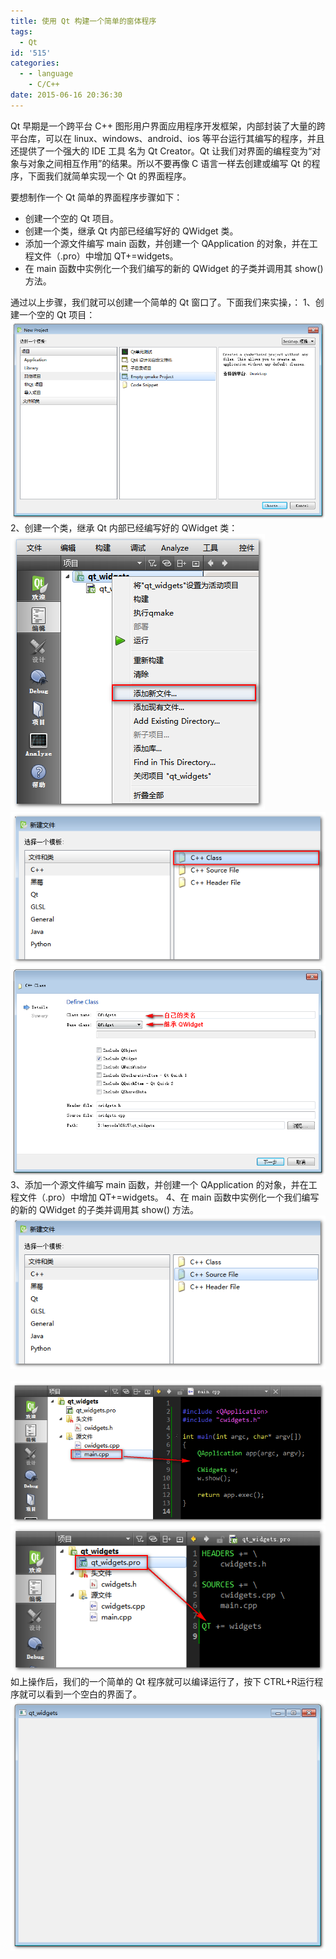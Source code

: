 ```yaml
---
title: 使用 Qt 构建一个简单的窗体程序
tags:
  - Qt
id: '515'
categories:
  - - language
    - C/C++
date: 2015-06-16 20:36:30
---
```


Qt 早期是一个跨平台 C++ 图形用户界面应用程序开发框架，内部封装了大量的跨平台库，可以在 linux、windows、android、ios 等平台运行其编写的程序，并且还提供了一个强大的 IDE 工具 名为 Qt Creator。Qt 让我们对界面的编程变为“对象与对象之间相互作用”的结果。所以不要再像 C 语言一样去创建或编写 Qt 的程序，下面我们就简单实现一个 Qt 的界面程序。
<!-- more -->
要想制作一个 Qt 简单的界面程序步骤如下：

*   创建一个空的 Qt 项目。
*   创建一个类，继承 Qt 内部已经编写好的 QWidget 类。
*   添加一个源文件编写 main 函数，并创建一个 QApplication 的对象，并在工程文件（.pro）中增加 QT+=widgets。
*   在 main 函数中实例化一个我们编写的新的 QWidget 的子类并调用其 show() 方法。

通过以上步骤，我们就可以创建一个简单的 Qt 窗口了。下面我们来实操，： 1、创建一个空的 Qt 项目： [![2015-06-16_202902](/images/2015/06/2015-06-16_202902.png)](/images/2015/06/2015-06-16_202902.png) 2、创建一个类，继承 Qt 内部已经编写好的 QWidget 类： [![2015-06-16_202943](/images/2015/06/2015-06-16_202943.png)](/images/2015/06/2015-06-16_202943.png) [![2015-06-16_203010](/images/2015/06/2015-06-16_203010.png)](/images/2015/06/2015-06-16_203010.png) [![2015-06-16_203036](/images/2015/06/2015-06-16_203036.png)](/images/2015/06/2015-06-16_203036.png) 3、添加一个源文件编写 main 函数，并创建一个 QApplication 的对象，并在工程文件（.pro）中增加 QT+=widgets。 4、在 main 函数中实例化一个我们编写的新的 QWidget 的子类并调用其 show() 方法。 [![2015-06-16_203224](/images/2015/06/2015-06-16_203224.png)](/images/2015/06/2015-06-16_203224.png)   [![2015-06-16_203454](/images/2015/06/2015-06-16_203454.png)](/images/2015/06/2015-06-16_203454.png) [![2015-06-16_203356](/images/2015/06/2015-06-16_203356.png)](/images/2015/06/2015-06-16_203356.png) 如上操作后，我们的一个简单的 Qt 程序就可以编译运行了，按下 CTRL+R运行程序就可以看到一个空白的界面了。 [![2015-06-16_203617](/images/2015/06/2015-06-16_203617.png)](/images/2015/06/2015-06-16_203617.png)